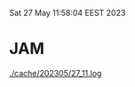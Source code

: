 Sat 27 May 11:58:04 EEST 2023
# JAM
<a href='./cache/202305/27_11.log'>./cache/202305/27_11.log</a>
